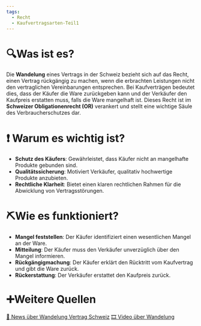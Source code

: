 ```yaml
---
tags:
  - Recht
  - Kaufvertragsarten-Teil1
---
```

# 🔍Was ist es?

Die **Wandelung** eines Vertrags in der Schweiz bezieht sich auf das Recht, einen Vertrag rückgängig zu machen, wenn die erbrachten Leistungen nicht den vertraglichen Vereinbarungen entsprechen. Bei Kaufverträgen bedeutet dies, dass der Käufer die Ware zurückgeben kann und der Verkäufer den Kaufpreis erstatten muss, falls die Ware mangelhaft ist. Dieses Recht ist im **Schweizer Obligationenrecht (OR)** verankert und stellt eine wichtige Säule des Verbraucherschutzes dar.

# ❗ Warum es wichtig ist?

- **Schutz des Käufers**: Gewährleistet, dass Käufer nicht an mangelhafte Produkte gebunden sind.
- **Qualitätssicherung**: Motiviert Verkäufer, qualitativ hochwertige Produkte anzubieten.
- **Rechtliche Klarheit**: Bietet einen klaren rechtlichen Rahmen für die Abwicklung von Vertragsstörungen.

# ⛏Wie es funktioniert?

- **Mangel feststellen**: Der Käufer identifiziert einen wesentlichen Mangel an der Ware.
- **Mitteilung**: Der Käufer muss den Verkäufer unverzüglich über den Mangel informieren.
- **Rückgängigmachung**: Der Käufer erklärt den Rücktritt vom Kaufvertrag und gibt die Ware zurück.
- **Rückerstattung**: Der Verkäufer erstattet den Kaufpreis zurück.

# ➕Weitere Quellen

[📄 News über Wandelung Vertrag Schweiz](https://www.google.com/search?q=Wandelung+Vertrag+Schweiz&tbm=nws)
[🎞 Video über Wandelung ](https://www.google.com/search?q=Wandelung+Vertrag+Schweiz&tbm=vid)